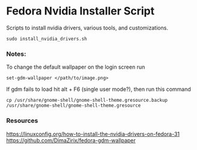 # Fedora Nvidia Installer Script
Scripts to install nvidia drivers, various tools, and customizations.

```
sudo install_nvidia_drivers.sh
```

### Notes:
To change the default wallpaper on the login screen run
```
set-gdm-wallpaper </path/to/image.png>
```

If gdm fails to load hit alt + F6 (single user mode?),
then run this command
```
cp /usr/share/gnome-shell/gnome-shell-theme.gresource.backup /usr/share/gnome-shell/gnome-shell-theme.gresource
```

### Resources
https://linuxconfig.org/how-to-install-the-nvidia-drivers-on-fedora-31  
https://github.com/DimaZirix/fedora-gdm-wallpaper
